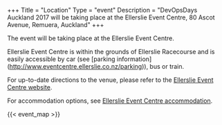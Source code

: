 +++
Title = "Location"
Type = "event"
Description = "DevOpsDays Auckland 2017 will be taking place at the Ellerslie Event Centre, 80 Ascot Avenue, Remuera, Auckland"
+++

The event will be taking place at the Ellerslie Event Centre.

Ellerslie Event Centre is within the grounds of Ellerslie Racecourse and is easily accessible by car (see [parking information] (http://www.eventcentre.ellerslie.co.nz/parking)), bus or train. 


For up-to-date directions to the venue, please refer to the [Ellerslie Event Centre website](http://www.eventcentre.ellerslie.co.nz/getting-to-ellerslie-event-centre).

For accommodation options,  see [Ellerslie Event Centre accommodation](http://www.eventcentre.ellerslie.co.nz/accommodation).

<!-- Uncomment this only if you have set the coordinates for your location in the config yaml. Get Latitude and Longitude of a Point: http://itouchmap.com/latlong.html -->
{{< event_map >}}
